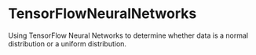 # TensorFlowNeuralNetworks
Using TensorFlow Neural Networks to determine whether data is a normal distribution or a uniform distribution.

